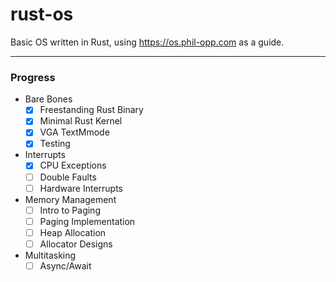 # rust-os
Basic OS written in Rust, using https://os.phil-opp.com as a guide.

---
### Progress
* Bare Bones
  - [x] Freestanding Rust Binary
  - [x] Minimal Rust Kernel
  - [x] VGA TextMmode
  - [x] Testing
* Interrupts
  - [x] CPU Exceptions
  - [ ] Double Faults
  - [ ] Hardware Interrupts
* Memory Management
  - [ ] Intro to Paging
  - [ ] Paging Implementation
  - [ ] Heap Allocation
  - [ ] Allocator Designs
* Multitasking
  - [ ] Async/Await
